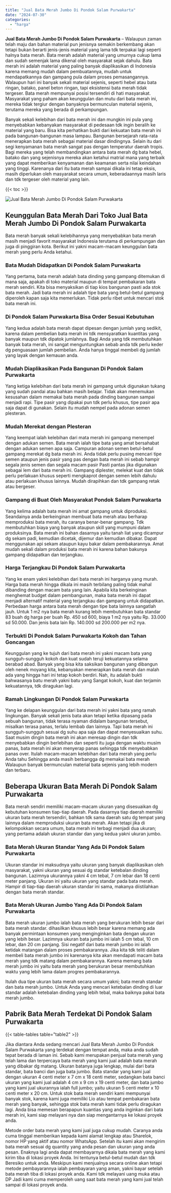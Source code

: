 ```yaml
---
title: "Jual Bata Merah Jumbo Di Pondok Salam Purwakarta"
date: "2024-07-30"
categories: 
  - "harga"
---
```


**Jual Bata Merah Jumbo Di Pondok Salam Purwakarta** – Walaupun zaman telah maju dan bahan material pun jenisnya semakin berkembang akan tetapi bukan berarti jenis-jenis material yang lama tdk terpakai lagi seperti halnya bata merah. Bata merah adalah material yang umurnya cukup lama dan sudah semenjak lama dikenal oleh masyarakat sejak dahulu. Bata merah ini adalah material yang paling banyak diaplikasikan di Indonesia karena memang mudah dalam pembuatannya, mudah untuk mendapatkannya dan gampang pula dalam proses pemasangannya. Walaupun hari ini banyak sekali material sejenis, seperti hebel atau bata ringan, batako, panel beton ringan, tapi eksistensi bata merah tidak tergeser. Bata merah mempunyai posisi tersendiri di hati masyarakat. Masyarakat yang paham akan keunggulan dan mutu dari bata merah ini, mereka tidak tergiur dengan banyaknya bermunculan material sejenis, terutama mereka yang berada di perkampungan.

Banyak sekali kelebihan dari bata merah ini dan mungkin ini pula yang menyebabkan kebanyakan masyarakat di pedesaan tdk ingin beralih ke material yang baru. Bisa kita perhatikan bukti dari kekuatan bata merah ini pada bangunan-bangunan masa lampau. Bangunan bersejarah rata-rata menerapkan bata merah sebagai material dasar dindingnya. Selain itu dari segi kenyamanan bata merah sangat pas dengan temperatur daerah tropis. Bagi mereka yang telah membandingkan antara bata merah dg bata hebel, batako dan yang sejenisnya mereka akan ketahui matrial mana yang terbaik yang dapat memberikan kenyamanan dan keamanan serta nilai keindahan yang tinggi. Karenanya dari itu bata merah sampai dikala ini tetap eksis, masih diperlukan oleh masyarakat secara umum, keberadaannya masih laris dan tdk tergeser oleh material yang lain.

{{< toc >}}

![Jual Bata Merah Jumbo Di Pondok Salam Purwakarta](/images/jual-bata-merah-07.png)

## Keunggulan Bata Merah Dari Toko Jual Bata Merah Jumbo Di Pondok Salam Purwakarta

Bata merah banyak sekali kelebihannya yang menyebabkan bata merah masih menjadi favorit masyarakat Indonesia terutama di perkampungan dan juga di pinggiran kota. Berikut ini yakni macam-macam keunggulan bata merah yang perlu Anda ketahui.

### Bata Mudah Didapatkan Di Pondok Salam Purwakarta

Yang pertama, bata merah adalah bata dinding yang gampang ditemukan di mana saja, apakah di toko material maupun di tempat pembakaran bata merah sendiri. Kita bisa menyaksikan di tiap kios bangunan pasti ada stok bata merah. Jadi bata merah ini adalah tipe bata yang betul-betul gampang diperoleh kapan saja kita memerlukan. Tidak perlu ribet untuk mencari stok bata merah ini.

### Di Pondok Salam Purwakarta Bisa Order Sesuai Kebutuhan

Yang kedua adalah bata merah dapat dipesan dengan jumlah yang sedikit, karena dalam pembelian bata merah ini tdk mensyaratkan kuantitas yang banyak maupun tdk dipatok jumlahnya. Bagi Anda yang tdk membutuhkan banyak bata merah, ini sangat menguntungkan sebab anda tdk perlu keder dg penguasaan jumlah pembelian. Anda hanya tinggal membeli dg jumlah yang layak dengan kemauan anda.

### Mudah Diaplikasikan Pada Bangunan Di Pondok Salam Purwakarta

Yang ketiga kelebihan dari bata merah ini gampang untuk digunakan tukang yang sudah pandai atau bahkan masih belajar. Tidak akan menemukan kesusahan dalam memakai bata merah pada dinding bangunan sampai menjadi rapi. Tipe pasir yang dipakai pun tdk perlu khusus, tipe pasir apa saja dapat di gunakan. Selain itu mudah nempel pada adonan semen plesteran.

### Mudah Merekat dengan Plesteran

Yang keempat ialah kelebihan dari mata merah ini gampang menempel dengan adukan semen. Bata merah ialah tipe bata yang amat bersahabat dengan adukan semen apa saja. Campuran adonan semen betul-betul gampang merekat dg bata merah ini. Anda tidak perlu pusing mencari tipe semen ataupun jenis pasir yang pas dengan bata merah ini sebab hampir segala jenis semen dan segala macam pasir Pasti pantas jika digunakan sebagai lem dari bata merah ini. Gampang diplester, melekat kuat dan tidak perlu perlakuan khusus seperti mengkaprot dengan semen lebih dahulu atau perlakuan khusus lainnya. Mudah dirapihkan dan tdk gampang retak atau bergeser.

### Gampang di Buat Oleh Masyarakat Pondok Salam Purwakarta

Yang kelima adalah bata merah ini amat gampang untuk diproduksi. Seandainya anda berkeinginan membuat bata merah atau berharap memproduksi bata merah, itu caranya benar-benar gampang. Tdk membutuhkan biaya yang banyak ataupun skill yang mumpuni dalam produksinya. Bata merah ini bahan dasarnya yaitu tanah liat yang dicampur dg sekam padi, kemudian dicetak, dijemur dan kemudian dibakar. Dapat menggunakan api sekam ataupun kayu bakar dalam pembakarannya. Amat mudah sekali dalam produksi bata merah ini karena bahan bakunya gampang didapatkan dan terjangkau.

### Harga Terjangkau Di Pondok Salam Purwakarta

Yang ke enam yakni kelebihan dari bata merah ini harganya yang murah. Harga bata merah hingga dikala ini masih terbilang paling tidak mahal dibanding dengan macam bata yang lain. Apabila kita berkeinginan menghemat budget dalam pembangunan, maka bata merah ini dapat menjadi alternatif material yang terjangkau dan gampang untuk didapatkan. Perbedaan harga antara bata merah dengan tipe bata lainnya sangatlah jauh. Untuk 1 m2 nya bata merah kurang lebih membutuhkan bata standar 83 buah dg harga per buah Rp. 450 sd 600, biaya 1 m2 nya yaitu Rp. 33.000 sd 50.000. Dan jenis bata lain Rp. 140.000 sd 200.000 per m2 nya.

### Terbukti Di Pondok Salam Purwakarta Kokoh dan Tahan Goncangan

Keunggulan yang ke tujuh dari bata merah ini yakni macam bata yang sungguh-sungguh kokoh dan kuat sudah teruji kekuatannya selama berabad abad. Banyak yang bisa kita saksikan bangunan yang dibangun oleh nenek moyang kita, kebanyakan menerapkan bata merah dan malah ada yang hingga hari ini tetap kokoh berdiri. Nah, itu adalah bukti bahwasanya batu merah yakni batu yang Sangat kokoh, kuat dan terjamin kekuatannya, tdk diragukan lagi.

### Ramah Lingkungan Di Pondok Salam Purwakarta

Yang ke delapan keunggulan dari bata merah ini yakni bata yang ramah lingkungan. Banyak sekali jenis bata akan tetapi ketika dipasang pada sebuah bangunan, tidak terasa nyaman didalam bangunan tersebut, misalkan terasa panas, terlalu lembab dan lainnya. Tapi bata merah ini sungguh-sungguh sesuai dg suhu apa saja dan dapat menyesuaikan suhu. Saat musim dingin bata merah ini akan meresap dingin dan tdk menyebabkan dingin berlebihan dan seperti itu juga dengan waktu musim panas, bata merah ini akan menyerap panas sehingga tdk menyebabkan panas over. Itulah macam-macam kelebihan dari bata merah yang perlu Anda tahu Sehingga anda masih berbangga dg memakai bata merah Walaupun banyak bermunculan material bata sejenis yang lebih modern dan terbaru.

## Beberapa Ukuran Bata Merah Di Pondok Salam Purwakarta

Bata merah sendiri memiliki macam-macam ukuran yang disesuaikan dg kebutuhan konsumen tiap-tiap daerah. Pada dasarnya tiap daerah memiliki ukuran bata merah tersendiri, bahkan tdk sama daerah satu dg tempat yang lainnya dalam memproduksi ukuran bata merah. Akan tetapi jika di kelompokkan secara umum, bata merah ini terbagi menjadi dua ukuran; yang pertama adalah ukuran standar dan yang kedua yakni ukuran jumbo.

### Bata Merah Ukuran Standar Yang Ada Di Pondok Salam Purwakarta

Ukuran standar ini maksudnya yaitu ukuran yang banyak diaplikasikan oleh masyarakat, yakni ukuran yang sesuai dg standar ketebalan dinding bangunan. Lazimnya ukurannya yakni 4 cm tebal, 7 cm lebar dan 18 centi meter panjang. Ukuran ini yaitu ukuran yang standar pada bata merah. Hampir di tiap-tiap daerah ukuran standar ini sama, makanya diistilahkan dengan bata merah standar.

### Bata Merah Ukuran Jumbo Yang Ada Di Pondok Salam Purwakarta

Bata merah ukuran jumbo ialah bata merah yang berukuran lebih besar dari bata merah standar. dihasilkan khusus lebih besar karena memang ada banyak permintaan konsumen yang menginginkan bata dengan ukuran yang lebih besar. Lazimnya ukuran bata jumbo ini ialah 5 cm tebal, 10 cm lebar, dan 20 cm panjang. Sisi negatif dari bata merah jumbo ini ialah ketidak matangan dalam proses pembakarannya. Jika kita tdk teliti dalam membeli bata merah jumbo ini karenanya kita akan mendapati macam bata merah yang tdk matang dalam pembakarannya. Karena memang bata merah jumbo ini yaitu bata merah yang berukuran besar membutuhkan waktu yang lebih lama dalam progres pembakarannya.

Itulah dua tipe ukuran bata merah secara umum yakni; bata merah standar dan bata merah jumbo. Untuk Anda yang mencari ketebalan dinding di luar standar adalah ketebalan dinding yang lebih tebal, maka baiknya pakai bata merah jumbo.

## Pabrik Bata Merah Terdekat Di Pondok Salam Purwakarta

{{< table-tables table="table2" >}}

Jika diantara Anda sedang mencari Jual Bata Merah Jumbo Di Pondok Salam Purwakarta yang terdekat dengan tempat anda, maka anda sudah tepat berada di laman ini. Sebab kami merupakan penjual bata merah yang telah lama dan terpercaya bata merah yang kami jual adalah bata merah yang dibakar dg matang. Ukuran batanya juga lengkap, mulai dari bata standar, bata banci dan juga bata jumbo. Bata standar yang kami jual dengan ukuran 4 centi meter x 7 cm x 18 centi meter, sedangkan bata banci ukuran yang kami jual adalah 4 cm x 9 cm x 19 centi meter, dan bata jumbo yang kami jual ukurannya ialah full jumbo; yaitu ukuran 5 centi meter x 10 centi meter x 20 cm. Untuk stok bata merah sendiri kami mempunyai banyak stok, karena kami juga memiliki Lio atau tempat pembakaran bata merah yang banyak, sehingga stok bata merah kami tidak perlu diragukan lagi. Anda bisa memesan berapapun kuantias yang anda inginkan dari bata merah ini, kami siap melayani nya dan siap mengantarnya ke lokasi proyek anda.

Metode order bata merah yang kami jual juga cukup mudah. Caranya anda cuma tinggal memberikan kepada kami alamat lengkap atau Sharelok, nomor HP yang aktif atau nomor WhatsApp. Setelah itu kami akan mengirim bata merah sesuai dg quantity yang anda pesan dan ukuran yang anda pesan. Enaknya lagi anda dapat membayarnya dikala bata merah yang kami kirim tiba di lokasi proyek Anda. Ini tentunya betul-betul mudah dan tdk Beresiko untuk anda. Meskipun kami menjualnya secara online akan tetapi metode pembayarannya ialah pembayaran yang aman, yakni bayar setelah bata merah tiba di lokasi proyek anda. Kami tdk melayani uang muka atau DP Jadi kami cuma memperoleh uang saat bata merah yang kami jual telah sampai di lokasi proyek anda.
